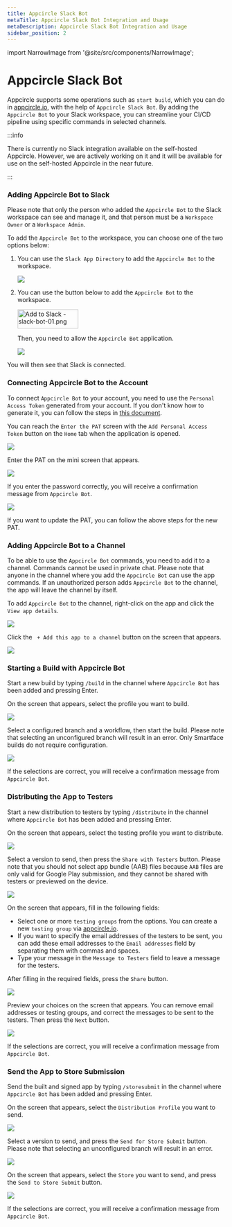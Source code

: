 ```yaml
---
title: Appcircle Slack Bot
metaTitle: Appcircle Slack Bot Integration and Usage
metaDescription: Appcircle Slack Bot Integration and Usage
sidebar_position: 2
---
```


import NarrowImage from '@site/src/components/NarrowImage';

# Appcircle Slack Bot

Appcircle supports some operations such as `start build`, which you can do in [appcircle.io](https://my.appcircle.io/), with the help of `Appcircle Slack Bot`. By adding the `Appcircle Bot` to your Slack workspace, you can streamline your CI/CD pipeline using specific commands in selected channels.

:::info

There is currently no Slack integration available on the self-hosted Appcircle. However, we are actively working on it and it will be available for use on the self-hosted Appcircle in the near future.

:::

### Adding Appcircle Bot to Slack

Please note that only the person who added the `Appcircle Bot` to the Slack workspace can see and manage it, and that person must be a `Workspace Owner` or a `Workspace Admin`. 

To add the `Appcircle Bot` to the workspace, you can choose one of the two options below:

1. You can use the `Slack App Directory` to add the `Appcircle Bot` to the workspace.

   ![](https://cdn.appcircle.io/docs/assets/slack-bot-0.png)

2. You can use the button below to add the `Appcircle Bot` to the workspace.

   <a href="https://slack.com/oauth/v2/authorize?client_id=4982900113170.4983351339554&scope=app_mentions:read,channels:history,channels:manage,channels:read,chat:write,chat:write.customize,commands,groups:read,groups:write,im:read,im:write,mpim:read,mpim:write,team:read,users:read&user_scope="><img alt="Add to Slack - slack-bot-01.png" height="44" width="140" src="https://cdn.appcircle.io/docs/assets/slack-bot-01.png"/></a>

   Then, you need to allow the `Appcircle Bot` application.
   
   ![](https://cdn.appcircle.io/docs/assets/slack-bot-02.png)

You will then see that Slack is connected.

### Connecting Appcircle Bot to the Account

To connect `Appcircle Bot` to your account, you need to use the `Personal Access Token` generated from your account. If you don't know how to generate it, you can follow the steps in [this document](../../appcircle-api/api-authentication.md).

You can reach the `Enter the PAT` screen with the `Add Personal Access Token` button on the `Home` tab when the application is opened.

![](https://cdn.appcircle.io/docs/assets/slack-bot-1.png)

Enter the PAT on the mini screen that appears.

![](https://cdn.appcircle.io/docs/assets/slack-bot-2.png)

If you enter the password correctly, you will receive a confirmation message from `Appcircle Bot`.

![](https://cdn.appcircle.io/docs/assets/slack-bot-3.png)

If you want to update the PAT, you can follow the above steps for the new PAT.

### Adding Appcircle Bot to a Channel

To be able to use the `Appcircle Bot` commands, you need to add it to a channel. Commands cannot be used in private chat. Please note that anyone in the channel where you add the `Appcircle Bot` can use the app commands. If an unauthorized person adds `Appcircle Bot` to the channel, the app will leave the channel by itself.

To add `Appcircle Bot` to the channel, right-click on the app and click the `View app details`.

![](https://cdn.appcircle.io/docs/assets/slack-bot-4.png)

Click the ` + Add this app to a channel` button on the screen that appears.

![](https://cdn.appcircle.io/docs/assets/slack-bot-5.png)

### Starting a Build with Appcircle Bot

Start a new build by typing `/build` in the channel where `Appcircle Bot` has been added and pressing Enter.

On the screen that appears, select the profile you want to build.

![](https://cdn.appcircle.io/docs/assets/slack-bot-6.png)

Select a configured branch and a workflow, then start the build. Please note that selecting an unconfigured branch will result in an error. Only Smartface builds do not require configuration.

![](https://cdn.appcircle.io/docs/assets/slack-bot-7.png)

If the selections are correct, you will receive a confirmation message from `Appcircle Bot`.

### Distributing the App to Testers

Start a new distribution to testers by typing `/distribute` in the channel where `Appcircle Bot` has been added and pressing Enter.

On the screen that appears, select the testing profile you want to distribute.

![](https://cdn.appcircle.io/docs/assets/slack-bot-8.png)

Select a version to send, then press the `Share with Testers` button. Please note that you should not select app bundle (AAB) files because `AAB` files are only valid for Google Play submission, and they cannot be shared with testers or previewed on the device.

![](https://cdn.appcircle.io/docs/assets/slack-bot-9.png)

On the screen that appears, fill in the following fields:
- Select one or more `testing groups` from the options. You can create a new `testing group` via [appcircle.io](https://my.appcircle.io/).
- If you want to specify the email addresses of the testers to be sent, you can add these email addresses to the `Email addresses` field by separating them with commas and spaces.
- Type your message in the `Message to Testers` field to leave a message for the testers.

After filling in the required fields, press the `Share` button.

![](https://cdn.appcircle.io/docs/assets/slack-bot-10.png)

Preview your choices on the screen that appears. You can remove email addresses or testing groups, and correct the messages to be sent to the testers. Then press the `Next` button.

![](https://cdn.appcircle.io/docs/assets/slack-bot-10.0.png)


If the selections are correct, you will receive a confirmation message from `Appcircle Bot`.

### Send the App to Store Submission

Send the built and signed app by typing `/storesubmit` in the channel where `Appcircle Bot` has been added and pressing Enter.

On the screen that appears, select the `Distribution Profile` you want to send.

![](https://cdn.appcircle.io/docs/assets/slack-bot-11.png)

Select a version to send, and press the `Send for Store Submit` button. Please note that selecting an unconfigured branch will result in an error.

![](https://cdn.appcircle.io/docs/assets/slack-bot-12.png)

On the screen that appears, select the `Store` you want to send, and press the `Send to Store Submit` button.

![](https://cdn.appcircle.io/docs/assets/slack-bot-13.png)

If the selections are correct, you will receive a confirmation message from `Appcircle Bot`.